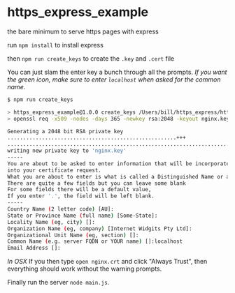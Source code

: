# https_express_example
the bare minimum to serve https pages with express

run `npm install` to install express

then `npm run create_keys` to create the `.key` and `.cert` file

You can just slam the enter key a bunch through all the prompts.  _If you want the green icon, make sure to enter `localhost` when asked for the
common name._

```bash
$ npm run create_keys

> https_express_example@1.0.0 create_keys /Users/bill/https_express/https_express_example
> openssl req -x509 -nodes -days 365 -newkey rsa:2048 -keyout nginx.key -out nginx.crt

Generating a 2048 bit RSA private key
......................................................+++
.............................................................................+++
writing new private key to 'nginx.key'
-----
You are about to be asked to enter information that will be incorporated
into your certificate request.
What you are about to enter is what is called a Distinguished Name or a DN.
There are quite a few fields but you can leave some blank
For some fields there will be a default value,
If you enter '.', the field will be left blank.
-----
Country Name (2 letter code) [AU]:
State or Province Name (full name) [Some-State]:
Locality Name (eg, city) []:
Organization Name (eg, company) [Internet Widgits Pty Ltd]:
Organizational Unit Name (eg, section) []:
Common Name (e.g. server FQDN or YOUR name) []:localhost
Email Address []:
```

_In OSX_ If you then type `open nginx.crt` and click "Always Trust", then everything should work without the warning prompts.

Finally run the server `node main.js`.

